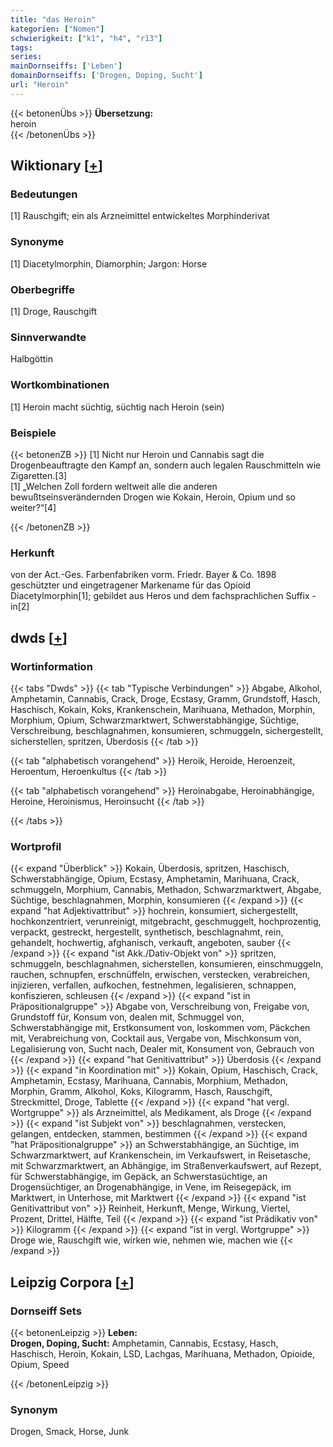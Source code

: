 ```yaml
---
title: "das Heroin"
kategorien: ["Nomen"]
schwierigkeit: ["k1", "h4", "r13"]
tags:
series:
mainDornseiffs: ['Leben']
domainDornseiffs: ['Drogen, Doping, Sucht']
url: "Heroin"
---
```


{{< betonenÜbs >}}
**Übersetzung:**  
heroin  
{{< /betonenÜbs >}}

## Wiktionary [[+](https://de.wiktionary.org/wiki/Heroin)]

### Bedeutungen
[1] Rauschgift; ein als Arzneimittel entwickeltes Morphinderivat  

### Synonyme
[1] Diacetylmorphin, Diamorphin; Jargon: Horse  

### Oberbegriffe
[1] Droge, Rauschgift  

### Sinnverwandte
Halbgöttin  

### Wortkombinationen
[1] Heroin macht süchtig, süchtig nach Heroin (sein)  

### Beispiele
{{< betonenZB >}}
[1] Nicht nur Heroin und Cannabis sagt die Drogenbeauftragte den Kampf an, sondern auch legalen Rauschmitteln wie Zigaretten.[3]  
[1] „Welchen Zoll fordern weltweit alle die anderen bewußtseinsverändernden Drogen wie Kokain, Heroin, Opium und so weiter?“[4]  

{{< /betonenZB >}}
### Herkunft
von der Act.-Ges. Farbenfabriken vorm. Friedr. Bayer & Co. 1898 geschützter und eingetragener Markename für das Opioid Diacetylmorphin[1]; gebildet aus Heros und dem fachsprachlichen Suffix -in[2]  



## dwds [[+](https://www.dwds.de/wb/Heroin)]

### Wortinformation
{{< tabs "Dwds" >}}
{{< tab "Typische Verbindungen" >}}
Abgabe, Alkohol, Amphetamin, Cannabis, Crack, Droge, Ecstasy, Gramm, Grundstoff, Hasch, Haschisch, Kokain, Koks, Krankenschein, Marihuana, Methadon, Morphin, Morphium, Opium, Schwarzmarktwert, Schwerstabhängige, Süchtige, Verschreibung, beschlagnahmen, konsumieren, schmuggeln, sichergestellt, sicherstellen, spritzen, Überdosis
{{< /tab >}}

{{< tab "alphabetisch vorangehend" >}}
Heroik, Heroide, Heroenzeit, Heroentum, Heroenkultus
{{< /tab >}}

{{< tab "alphabetisch vorangehend" >}}
Heroinabgabe, Heroinabhängige, Heroine, Heroinismus, Heroinsucht
{{< /tab >}}

{{< /tabs >}}

### Wortprofil
{{< expand "Überblick" >}} Kokain, Überdosis, spritzen, Haschisch, Schwerstabhängige, Opium, Ecstasy, Amphetamin, Marihuana, Crack, schmuggeln, Morphium, Cannabis, Methadon, Schwarzmarktwert, Abgabe, Süchtige, beschlagnahmen, Morphin, konsumieren {{< /expand >}}
{{< expand "hat Adjektivattribut" >}} hochrein, konsumiert, sichergestellt, hochkonzentriert, verunreinigt, mitgebracht, geschmuggelt, hochprozentig, verpackt, gestreckt, hergestellt, synthetisch, beschlagnahmt, rein, gehandelt, hochwertig, afghanisch, verkauft, angeboten, sauber {{< /expand >}}
{{< expand "ist Akk./Dativ-Objekt von" >}} spritzen, schmuggeln, beschlagnahmen, sicherstellen, konsumieren, einschmuggeln, rauchen, schnupfen, erschnüffeln, erwischen, verstecken, verabreichen, injizieren, verfallen, aufkochen, festnehmen, legalisieren, schnappen, konfiszieren, schleusen {{< /expand >}}
{{< expand "ist in Präpositionalgruppe" >}} Abgabe von, Verschreibung von, Freigabe von, Grundstoff für, Konsum von, dealen mit, Schmuggel von, Schwerstabhängige mit, Erstkonsument von, loskommen vom, Päckchen mit, Verabreichung von, Cocktail aus, Vergabe von, Mischkonsum von, Legalisierung von, Sucht nach, Dealer mit, Konsument von, Gebrauch von {{< /expand >}}
{{< expand "hat Genitivattribut" >}} Überdosis {{< /expand >}}
{{< expand "in Koordination mit" >}} Kokain, Opium, Haschisch, Crack, Amphetamin, Ecstasy, Marihuana, Cannabis, Morphium, Methadon, Morphin, Gramm, Alkohol, Koks, Kilogramm, Hasch, Rauschgift, Streckmittel, Droge, Tablette {{< /expand >}}
{{< expand "hat vergl. Wortgruppe" >}} als Arzneimittel, als Medikament, als Droge {{< /expand >}}
{{< expand "ist Subjekt von" >}} beschlagnahmen, verstecken, gelangen, entdecken, stammen, bestimmen {{< /expand >}}
{{< expand "hat Präpositionalgruppe" >}} an Schwerstabhängige, an Süchtige, im Schwarzmarktwert, auf Krankenschein, im Verkaufswert, in Reisetasche, mit Schwarzmarktwert, an Abhängige, im Straßenverkaufswert, auf Rezept, für Schwerstabhängige, im Gepäck, an Schwerstasüchtige, an Drogensüchtiger, an Drogenabhängige, in Vene, im Reisegepäck, im Marktwert, in Unterhose, mit Marktwert {{< /expand >}}
{{< expand "ist Genitivattribut von" >}} Reinheit, Herkunft, Menge, Wirkung, Viertel, Prozent, Drittel, Hälfte, Teil {{< /expand >}}
{{< expand "ist Prädikativ von" >}} Kilogramm {{< /expand >}}
{{< expand "ist in vergl. Wortgruppe" >}} Droge wie, Rauschgift wie, wirken wie, nehmen wie, machen wie {{< /expand >}}

## Leipzig Corpora [[+](https://corpora.uni-leipzig.de/en/res?word=Heroin&corpusId=deu_newscrawl-public_2018)]

### Dornseiff Sets
{{< betonenLeipzig >}}
**Leben:**  
**Drogen, Doping, Sucht:** Amphetamin, Cannabis, Ecstasy, Hasch, Haschisch, Heroin, Kokain, LSD, Lachgas, Marihuana, Methadon, Opioide, Opium, Speed  

{{< /betonenLeipzig >}}

### Synonym
Drogen, Smack, Horse, Junk

